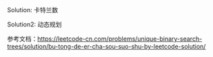 
Solution: 卡特兰数

Solution2: 动态规划

参考文档：https://leetcode-cn.com/problems/unique-binary-search-trees/solution/bu-tong-de-er-cha-sou-suo-shu-by-leetcode-solution/
